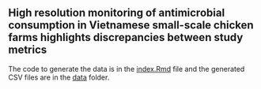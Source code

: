 ## High resolution monitoring of antimicrobial consumption in Vietnamese small-scale chicken farms highlights discrepancies between study metrics

The code to generate the data is in the [index.Rmd](https://github.com/viparc/amu_metrics/blob/master/index.Rmd) file and the generated CSV files are in the [data](https://github.com/viparc/amu_metrics/tree/master/data) folder.
